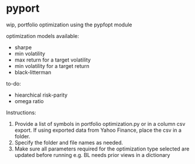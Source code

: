 # pyport
wip, portfolio optimization using the pypfopt module

optimization models available:
* sharpe
* min volatility
* max return for a target volatility
* min volatility for a target return
* black-litterman

to-do:
* hiearchical risk-parity
* omega ratio

Instructions:
1. Provide a list of symbols in portfolio optimization.py or in a column csv export. 
If using exported data from Yahoo Finance, place the csv in a folder.
2. Specify the folder and file names as needed.
3. Make sure all parameters required for the optimization type selected are updated before running e.g. BL needs prior views in a dictionary